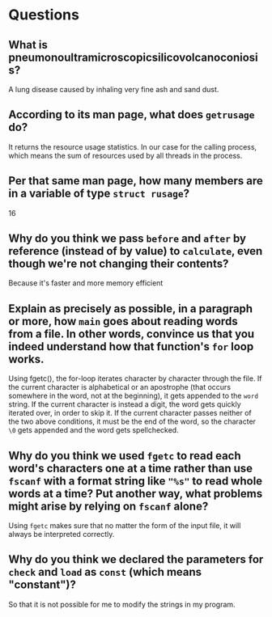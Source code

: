 # Questions

## What is pneumonoultramicroscopicsilicovolcanoconiosis?

A lung disease caused by inhaling very fine ash and sand dust.

## According to its man page, what does `getrusage` do?

It returns the resource usage statistics.
In our case for the calling process, which means the sum of resources used by all threads in the process.

## Per that same man page, how many members are in a variable of type `struct rusage`?

16

## Why do you think we pass `before` and `after` by reference (instead of by value) to `calculate`, even though we're not changing their contents?

Because it's faster and more memory efficient

## Explain as precisely as possible, in a paragraph or more, how `main` goes about reading words from a file. In other words, convince us that you indeed understand how that function's `for` loop works.

Using fgetc(), the for-loop iterates character by character through the file.
If the current character is alphabetical or an apostrophe (that occurs somewhere in the word, not at the beginning), it gets appended to the `word` string.
If the current character is instead a digit, the word gets quickly iterated over, in order to skip it.
If the current character passes neither of the two above conditions, it must be the end of the word, so the character `\0` gets appended and the word gets spellchecked.

## Why do you think we used `fgetc` to read each word's characters one at a time rather than use `fscanf` with a format string like `"%s"` to read whole words at a time? Put another way, what problems might arise by relying on `fscanf` alone?

Using `fgetc` makes sure that no matter the form of the input file, it will always be interpreted correctly.

## Why do you think we declared the parameters for `check` and `load` as `const` (which means "constant")?

So that it is not possible for me to modify the strings in my program.
